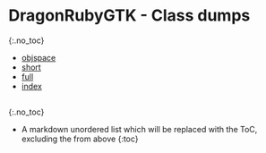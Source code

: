 # DragonRubyGTK - Class dumps
{:.no_toc}
* [objspace](objspace.html)
* [short](short.html)
* [full](full.html)
* [index](index.html)


## 
{:.no_toc}


* A markdown unordered list which will be replaced with the ToC, excluding the from above
{:toc}

